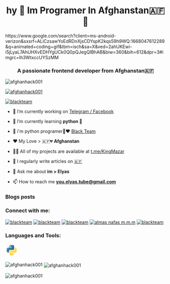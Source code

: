 <h1 align="center">hy 👋 Im Programer In Afghanstan🇦🇫🤚</h1>
https://www.google.com/search?client=ms-android-verizon&sxsrf=ALiCzsawYoEdRDnXjsCDYspK2kqs59h9WQ:1668047612289&q=animated+coding+gif&tbm=isch&sa=X&ved=2ahUKEwi-i5jLyaL7AhUHXvEDHYgUCk0Q0pQJegQIBhAB&biw=360&bih=612&dpr=3#imgrc=Ih3WtxccUYSzMM
<h3 align="center">A passionate frontend developer from Afghanstan🇦🇫</h3>

<p align="left"> <img src="https://komarev.com/ghpvc/?username=afghanhack001&label=Profile%20views&color=0e75b6&style=flat" alt="afghanhack001" /> </p>

<p align="left"> <a href="https://github.com/ryo-ma/github-profile-trophy"><img src="https://github-profile-trophy.vercel.app/?username=afghanhack001" alt="afghanhack001" /></a> </p>

<p align="left"> <a href="https://twitter.com/blackteam" target="blank"><img src="https://img.shields.io/twitter/follow/blackteam?logo=twitter&style=for-the-badge" alt="blackteam" /></a> </p>

- 🔭 I’m currently working on [Telegram / Facebook](t.me/KingMazar)

- 🌱 I’m currently learning **python 🤭**

- 👯 i'm python programer👋♥️ [Black Team](t.me/KingMazar)

- ♥️ My Love > 🇦🇫💔 **Afghanstan**

- 👨‍💻 All of my projects are available at [t.me/KingMazar](t.me/KingMazar)

- 📝 I regularly write articles on [🇦🇫](🇦🇫)

- 💬 Ask me about **im > Elyas**

- 📫 How to reach me **you.elyas.tube@gmail.com**

### Blogs posts
<!-- BLOG-POST-LIST:START -->
<!-- BLOG-POST-LIST:END -->

<h3 align="left">Connect with me:</h3>
<p align="left">
<a href="https://codepen.io/blackteam" target="blank"><img align="center" src="https://raw.githubusercontent.com/rahuldkjain/github-profile-readme-generator/master/src/images/icons/Social/codepen.svg" alt="blackteam" height="30" width="40" /></a>
<a href="https://dev.to/blackteam" target="blank"><img align="center" src="https://raw.githubusercontent.com/rahuldkjain/github-profile-readme-generator/master/src/images/icons/Social/devto.svg" alt="blackteam" height="30" width="40" /></a>
<a href="https://twitter.com/blackteam" target="blank"><img align="center" src="https://raw.githubusercontent.com/rahuldkjain/github-profile-readme-generator/master/src/images/icons/Social/twitter.svg" alt="blackteam" height="30" width="40" /></a>
<a href="https://fb.com/almas nafas m.m.m" target="blank"><img align="center" src="https://raw.githubusercontent.com/rahuldkjain/github-profile-readme-generator/master/src/images/icons/Social/facebook.svg" alt="almas nafas m.m.m" height="30" width="40" /></a>
<a href="https://www.youtube.com/c/blackteam" target="blank"><img align="center" src="https://raw.githubusercontent.com/rahuldkjain/github-profile-readme-generator/master/src/images/icons/Social/youtube.svg" alt="blackteam" height="30" width="40" /></a>
</p>

<h3 align="left">Languages and Tools:</h3>
<p align="left"> <a href="https://www.python.org" target="_blank" rel="noreferrer"> <img src="https://raw.githubusercontent.com/devicons/devicon/master/icons/python/python-original.svg" alt="python" width="40" height="40"/> </a> </p>

<p><img align="left" src="https://github-readme-stats.vercel.app/api/top-langs?username=afghanhack001&show_icons=true&locale=en&layout=compact" alt="afghanhack001" /></p>

<p>&nbsp;<img align="center" src="https://github-readme-stats.vercel.app/api?username=afghanhack001&show_icons=true&locale=en" alt="afghanhack001" /></p>

<p><img align="center" src="https://github-readme-streak-stats.herokuapp.com/?user=afghanhack001&" alt="afghanhack001" /></p>
